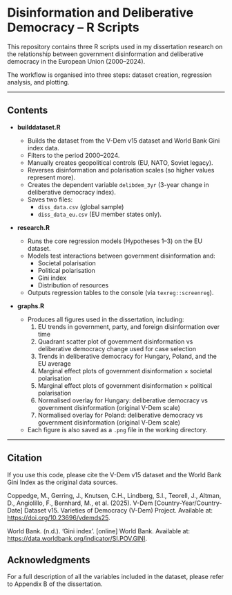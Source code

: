 # Disinformation and Deliberative Democracy – R Scripts

This repository contains three R scripts used in my dissertation research on the relationship between government disinformation and deliberative democracy in the European Union (2000–2024).  

The workflow is organised into three steps: dataset creation, regression analysis, and plotting.  

---

## Contents

- **builddataset.R**  
  - Builds the dataset from the V-Dem v15 dataset and World Bank Gini index data.  
  - Filters to the period 2000–2024.  
  - Manually creates geopolitical controls (EU, NATO, Soviet legacy).  
  - Reverses disinformation and polarisation scales (so higher values represent more).  
  - Creates the dependent variable `delibdem_3yr` (3-year change in deliberative democracy index).  
  - Saves two files:  
    - `diss_data.csv` (global sample)  
    - `diss_data_eu.csv` (EU member states only).  

- **research.R**  
  - Runs the core regression models (Hypotheses 1–3) on the EU dataset.  
  - Models test interactions between government disinformation and:
    - Societal polarisation 
    - Political polarisation  
    - Gini index  
    - Distribution of resources  
  - Outputs regression tables to the console (via `texreg::screenreg`).  

- **graphs.R**  
  - Produces all figures used in the dissertation, including:  
    1. EU trends in government, party, and foreign disinformation over time  
    2. Quadrant scatter plot of government disinformation vs deliberative democracy change used for case selection 
    3. Trends in deliberative democracy for Hungary, Poland, and the EU average  
    4. Marginal effect plots of government disinformation × societal polarisation  
    5. Marginal effect plots of government disinformation × political polarisation  
    6. Normalised overlay for Hungary: deliberative democracy vs government disinformation (original V-Dem scale)  
    7. Normalised overlay for Poland: deliberative democracy vs government disinformation (original V-Dem scale)  
  - Each figure is also saved as a `.png` file in the working directory.  

---

## Citation

If you use this code, please cite the V-Dem v15 dataset and the World Bank Gini Index as the original data sources.  

Coppedge, M., Gerring, J., Knutsen, C.H., Lindberg, S.I., Teorell, J., Altman, D., Angiolillo, F., Bernhard, M., et al. (2025). V-Dem [Country-Year/Country-Date] Dataset v15. Varieties of Democracy (V-Dem) Project. Available at: https://doi.org/10.23696/vdemds25. 

World Bank. (n.d.). ‘Gini index’. [online] World Bank. Available at: https://data.worldbank.org/indicator/SI.POV.GINI.

## Acknowledgments

For a full description of all the variables included in the dataset, please refer to Appendix B of the dissertation.
